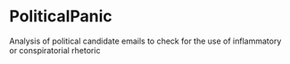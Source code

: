 # PoliticalPanic
Analysis of political candidate emails to check for the use of inflammatory or conspiratorial rhetoric
